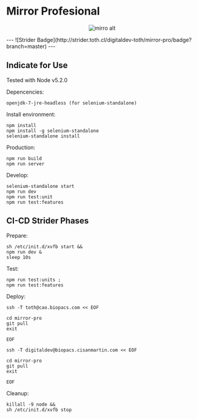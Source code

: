 Mirror Profesional
=============

<p align="center"><img src="http://www.toth.cl/toth/img/mirror.png" alt="mirro alt" /></p>
---
![Strider Badge](http://strider.toth.cl/digitaldev-toth/mirror-pro/badge?branch=master)
---

## Indicate for Use ##

Tested with Node v5.2.0

Depencencies:
```
openjdk-7-jre-headless (for selenium-standalone)
```

Install environment:
```
npm install
npm install -g selenium-standalone
selenium-standalone install
```

Production:
```
npm run build
npm run server
```

Develop:
```
selenium-standalone start
npm run dev
npm run test:unit
npm run test:features
```

## CI-CD Strider Phases ##

Prepare:
```
sh /etc/init.d/xvfb start && 
npm run dev & 
sleep 10s 
```

Test:
```
npm run test:units ; 
npm run test:features 
```

Deploy:
```
ssh -T toth@cao.biopacs.com << EOF

cd mirror-pro
git pull
exit

EOF

ssh -T digitaldev@biopacs.cisanmartin.com << EOF

cd mirror-pro 
git pull
exit

EOF
```

Cleanup:
```
killall -9 node && 
sh /etc/init.d/xvfb stop
``` 